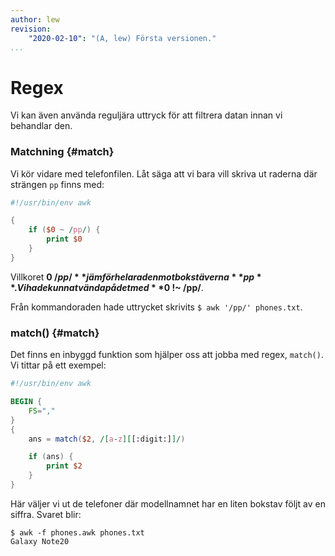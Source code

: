 ```yaml
---
author: lew
revision:
    "2020-02-10": "(A, lew) Första versionen."
...
```

Regex
=======================

Vi kan även använda reguljära uttryck för att filtrera datan innan vi behandlar den.



### Matchning {#match}

Vi kör vidare med telefonfilen. Låt säga att vi bara vill skriva ut raderna där strängen `pp` finns med:

```awk
#!/usr/bin/env awk

{
    if ($0 ~ /pp/) {
        print $0
    }
}
```


Villkoret **$0 ~ /pp/** jämför hela raden mot bokstäverna **pp**. Vi hade kunnat vända på det med **$0 !~ /pp/**.

Från kommandoraden hade uttrycket skrivits `$ awk '/pp/' phones.txt`.



### match() {#match}

Det finns en inbyggd funktion som hjälper oss att jobba med regex, `match()`. Vi tittar på ett exempel:

```awk
#!/usr/bin/env awk

BEGIN {
    FS=","
}
{
    ans = match($2, /[a-z][[:digit:]]/)

    if (ans) {
        print $2
    }
}
```

Här väljer vi ut de telefoner där modellnamnet har en liten bokstav följt av en siffra. Svaret blir:

```
$ awk -f phones.awk phones.txt
Galaxy Note20
```
